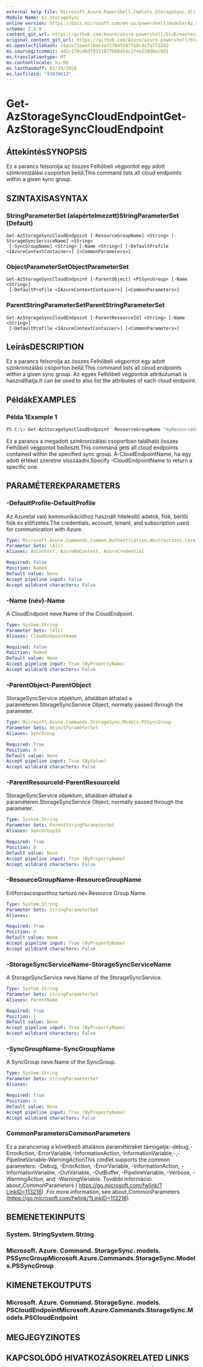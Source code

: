 ```yaml
---
external help file: Microsoft.Azure.PowerShell.Cmdlets.StorageSync.dll-Help.xml
Module Name: Az.StorageSync
online version: https://docs.microsoft.com/en-us/powershell/module/Az.storagesync/get-Azstoragesynccloudendpoint
schema: 2.0.0
content_git_url: https://github.com/Azure/azure-powershell/blob/master/src/StorageSync/StorageSync/help/Get-AzStorageSyncCloudEndpoint.md
original_content_git_url: https://github.com/Azure/azure-powershell/blob/master/src/StorageSync/StorageSync/help/Get-AzStorageSyncCloudEndpoint.md
ms.openlocfilehash: c8ace72aae518de3af27045507fb8c4cfaf72242
ms.sourcegitcommit: 4d2c178cd6df9151877b08d54c1f4a228dbec9d1
ms.translationtype: MT
ms.contentlocale: hu-HU
ms.lasthandoff: 01/29/2020
ms.locfileid: "93839613"
---
```

# <span data-ttu-id="7225c-101">Get-AzStorageSyncCloudEndpoint</span><span class="sxs-lookup"><span data-stu-id="7225c-101">Get-AzStorageSyncCloudEndpoint</span></span>

## <span data-ttu-id="7225c-102">Áttekintés</span><span class="sxs-lookup"><span data-stu-id="7225c-102">SYNOPSIS</span></span>
<span data-ttu-id="7225c-103">Ez a parancs felsorolja az összes Felhőbeli végpontot egy adott szinkronizálási csoporton belül.</span><span class="sxs-lookup"><span data-stu-id="7225c-103">This command lists all cloud endpoints within a given sync group.</span></span>

## <span data-ttu-id="7225c-104">SZINTAXISA</span><span class="sxs-lookup"><span data-stu-id="7225c-104">SYNTAX</span></span>

### <span data-ttu-id="7225c-105">StringParameterSet (alapértelmezett)</span><span class="sxs-lookup"><span data-stu-id="7225c-105">StringParameterSet (Default)</span></span>
```
Get-AzStorageSyncCloudEndpoint [-ResourceGroupName] <String> [-StorageSyncServiceName] <String>
 [-SyncGroupName] <String> [-Name <String>] [-DefaultProfile <IAzureContextContainer>] [<CommonParameters>]
```

### <span data-ttu-id="7225c-106">ObjectParameterSet</span><span class="sxs-lookup"><span data-stu-id="7225c-106">ObjectParameterSet</span></span>
```
Get-AzStorageSyncCloudEndpoint [-ParentObject] <PSSyncGroup> [-Name <String>]
 [-DefaultProfile <IAzureContextContainer>] [<CommonParameters>]
```

### <span data-ttu-id="7225c-107">ParentStringParameterSet</span><span class="sxs-lookup"><span data-stu-id="7225c-107">ParentStringParameterSet</span></span>
```
Get-AzStorageSyncCloudEndpoint [-ParentResourceId] <String> [-Name <String>]
 [-DefaultProfile <IAzureContextContainer>] [<CommonParameters>]
```

## <span data-ttu-id="7225c-108">Leírás</span><span class="sxs-lookup"><span data-stu-id="7225c-108">DESCRIPTION</span></span>
<span data-ttu-id="7225c-109">Ez a parancs felsorolja az összes Felhőbeli végpontot egy adott szinkronizálási csoporton belül.</span><span class="sxs-lookup"><span data-stu-id="7225c-109">This command lists all cloud endpoints within a given sync group.</span></span> <span data-ttu-id="7225c-110">Az egyes Felhőbeli végpontok attribútumait is használhatja.</span><span class="sxs-lookup"><span data-stu-id="7225c-110">It can be used to also list the attributes of each cloud endpoint.</span></span>

## <span data-ttu-id="7225c-111">Példák</span><span class="sxs-lookup"><span data-stu-id="7225c-111">EXAMPLES</span></span>

### <span data-ttu-id="7225c-112">Példa 1</span><span class="sxs-lookup"><span data-stu-id="7225c-112">Example 1</span></span>
```powershell
PS C:\> Get-AzStorageSyncCloudEndpoint -ResourceGroupName "myResourceGroup" -StorageSyncServiceName "myStorageSyncServiceName" -SyncGroupName "mySyncGroupName"
```

<span data-ttu-id="7225c-113">Ez a parancs a megadott szinkronizálási csoportban található összes Felhőbeli végpontot beilleszti.</span><span class="sxs-lookup"><span data-stu-id="7225c-113">This command gets all cloud endpoints contained within the specified sync group.</span></span> <span data-ttu-id="7225c-114">A-CloudEndpointName, ha egy adott értéket szeretne visszaadni.</span><span class="sxs-lookup"><span data-stu-id="7225c-114">Specify -CloudEndpointName to return a specific one.</span></span>

## <span data-ttu-id="7225c-115">PARAMÉTEREK</span><span class="sxs-lookup"><span data-stu-id="7225c-115">PARAMETERS</span></span>

### <span data-ttu-id="7225c-116">-DefaultProfile</span><span class="sxs-lookup"><span data-stu-id="7225c-116">-DefaultProfile</span></span>
<span data-ttu-id="7225c-117">Az Azuretal való kommunikációhoz használt hitelesítő adatok, fiók, bérlői fiók és előfizetés.</span><span class="sxs-lookup"><span data-stu-id="7225c-117">The credentials, account, tenant, and subscription used for communication with Azure.</span></span>

```yaml
Type: Microsoft.Azure.Commands.Common.Authentication.Abstractions.Core.IAzureContextContainer
Parameter Sets: (All)
Aliases: AzContext, AzureRmContext, AzureCredential

Required: False
Position: Named
Default value: None
Accept pipeline input: False
Accept wildcard characters: False
```

### <span data-ttu-id="7225c-118">-Name (név)</span><span class="sxs-lookup"><span data-stu-id="7225c-118">-Name</span></span>
<span data-ttu-id="7225c-119">A CloudEndpoint neve.</span><span class="sxs-lookup"><span data-stu-id="7225c-119">Name of the CloudEndpoint.</span></span>

```yaml
Type: System.String
Parameter Sets: (All)
Aliases: CloudEndpointName

Required: False
Position: Named
Default value: None
Accept pipeline input: True (ByPropertyName)
Accept wildcard characters: False
```

### <span data-ttu-id="7225c-120">-ParentObject</span><span class="sxs-lookup"><span data-stu-id="7225c-120">-ParentObject</span></span>
<span data-ttu-id="7225c-121">StorageSyncService objektum, általában áthalad a paraméteren.</span><span class="sxs-lookup"><span data-stu-id="7225c-121">StorageSyncService Object, normally passed through the parameter.</span></span>

```yaml
Type: Microsoft.Azure.Commands.StorageSync.Models.PSSyncGroup
Parameter Sets: ObjectParameterSet
Aliases: SyncGroup

Required: True
Position: 0
Default value: None
Accept pipeline input: True (ByValue)
Accept wildcard characters: False
```

### <span data-ttu-id="7225c-122">-ParentResourceId</span><span class="sxs-lookup"><span data-stu-id="7225c-122">-ParentResourceId</span></span>
<span data-ttu-id="7225c-123">StorageSyncService objektum, általában áthalad a paraméteren.</span><span class="sxs-lookup"><span data-stu-id="7225c-123">StorageSyncService Object, normally passed through the parameter.</span></span>

```yaml
Type: System.String
Parameter Sets: ParentStringParameterSet
Aliases: SyncGroupId

Required: True
Position: 0
Default value: None
Accept pipeline input: True (ByPropertyName)
Accept wildcard characters: False
```

### <span data-ttu-id="7225c-124">-ResourceGroupName</span><span class="sxs-lookup"><span data-stu-id="7225c-124">-ResourceGroupName</span></span>
<span data-ttu-id="7225c-125">Erőforráscsoporthoz tartozó név.</span><span class="sxs-lookup"><span data-stu-id="7225c-125">Resource Group Name.</span></span>

```yaml
Type: System.String
Parameter Sets: StringParameterSet
Aliases:

Required: True
Position: 0
Default value: None
Accept pipeline input: True (ByPropertyName)
Accept wildcard characters: False
```

### <span data-ttu-id="7225c-126">-StorageSyncServiceName</span><span class="sxs-lookup"><span data-stu-id="7225c-126">-StorageSyncServiceName</span></span>
<span data-ttu-id="7225c-127">A StorageSyncService neve.</span><span class="sxs-lookup"><span data-stu-id="7225c-127">Name of the StorageSyncService.</span></span>

```yaml
Type: System.String
Parameter Sets: StringParameterSet
Aliases: ParentName

Required: True
Position: 1
Default value: None
Accept pipeline input: True (ByPropertyName)
Accept wildcard characters: False
```

### <span data-ttu-id="7225c-128">-SyncGroupName</span><span class="sxs-lookup"><span data-stu-id="7225c-128">-SyncGroupName</span></span>
<span data-ttu-id="7225c-129">A SyncGroup neve.</span><span class="sxs-lookup"><span data-stu-id="7225c-129">Name of the SyncGroup.</span></span>

```yaml
Type: System.String
Parameter Sets: StringParameterSet
Aliases:

Required: True
Position: 2
Default value: None
Accept pipeline input: True (ByPropertyName)
Accept wildcard characters: False
```

### <span data-ttu-id="7225c-130">CommonParameters</span><span class="sxs-lookup"><span data-stu-id="7225c-130">CommonParameters</span></span>
<span data-ttu-id="7225c-131">Ez a parancsmag a következő általános paramétereket támogatja:-debug,-ErrorAction,-ErrorVariable,-InformationAction,-InformationVariable,-,-PipelineVariable-WarningAction</span><span class="sxs-lookup"><span data-stu-id="7225c-131">This cmdlet supports the common parameters: -Debug, -ErrorAction, -ErrorVariable, -InformationAction, -InformationVariable, -OutVariable, -OutBuffer, -PipelineVariable, -Verbose, -WarningAction, and -WarningVariable.</span></span> <span data-ttu-id="7225c-132">További információ: about_CommonParameters ( https://go.microsoft.com/fwlink/?LinkID=113216) .</span><span class="sxs-lookup"><span data-stu-id="7225c-132">For more information, see about_CommonParameters (https://go.microsoft.com/fwlink/?LinkID=113216).</span></span>

## <span data-ttu-id="7225c-133">BEMENETEK</span><span class="sxs-lookup"><span data-stu-id="7225c-133">INPUTS</span></span>

### <span data-ttu-id="7225c-134">System. String</span><span class="sxs-lookup"><span data-stu-id="7225c-134">System.String</span></span>

### <span data-ttu-id="7225c-135">Microsoft. Azure. Command. StorageSync. models. PSSyncGroup</span><span class="sxs-lookup"><span data-stu-id="7225c-135">Microsoft.Azure.Commands.StorageSync.Models.PSSyncGroup</span></span>

## <span data-ttu-id="7225c-136">KIMENETEK</span><span class="sxs-lookup"><span data-stu-id="7225c-136">OUTPUTS</span></span>

### <span data-ttu-id="7225c-137">Microsoft. Azure. Command. StorageSync. models. PSCloudEndpoint</span><span class="sxs-lookup"><span data-stu-id="7225c-137">Microsoft.Azure.Commands.StorageSync.Models.PSCloudEndpoint</span></span>

## <span data-ttu-id="7225c-138">MEGJEGYZI</span><span class="sxs-lookup"><span data-stu-id="7225c-138">NOTES</span></span>

## <span data-ttu-id="7225c-139">KAPCSOLÓDÓ HIVATKOZÁSOK</span><span class="sxs-lookup"><span data-stu-id="7225c-139">RELATED LINKS</span></span>
